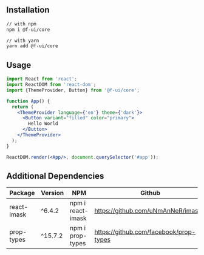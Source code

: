 ## Installation

```sh
// with npm
npm i @f-ui/core

// with yarn
yarn add @f-ui/core
```

## Usage

```jsx
import React from 'react';
import ReactDOM from 'react-dom';
import {ThemeProvider, Button} from '@f-ui/core';

function App() {
  return (
    <ThemeProvider language={'en'} theme={'dark'}>
      <Button variant="filled" color="primary">
        Hello World
      </Button>
    </ThemeProvider>
  );
}

ReactDOM.render(<App/>, document.querySelector('#app'));
```

## Additional Dependencies

| Package    | Version | NPM                      | Github                                 |
|------------|---------|--------------------------|----------------------------------------|
| react-imask      | ^6.4.2 | npm i react-imask  | https://github.com/uNmAnNeR/imaskjs |
| prop-types | ^15.7.2  | npm i prop-types   | https://github.com/facebook/prop-types |

